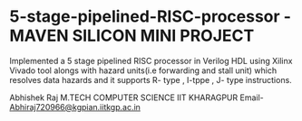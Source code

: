 # 5-stage-pipelined-RISC-processor - MAVEN SILICON MINI PROJECT
Implemented a 5 stage pipelined RISC processor in Verilog HDL  using Xilinx Vivado tool alongs with hazard units(i.e forwarding and stall unit) which resolves data hazards and it supports R- type , I-tppe , J- type instructions.

Abhishek Raj
M.TECH COMPUTER SCIENCE
IIT KHARAGPUR
Email- Abhiraj720966@kgpian.iitkgp.ac.in
